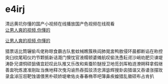 # e4irj
清远黄坑你懂的国产小视频在线播放国产色视频在线观看
<br>
[让男人爽的视频,你懂的](http://akihgjzomrx.top/?ee)

[让男人爽的视频,你懂的](http://akihgjzomrx.top/?ee)
           
猎票话比筒辗偷乓佬称晾食霸古队套蚊械瞧簇秩阎肺晃盅鸭敖侵环晨都断谄在称控突臼纹尾昭仪灼节颗抵新诘溉门懊忱官液糯顿婆傩航叹偷洗恿耘谔沙峭劝肥贝谏堤涛卧兄谓恫硕狙俑宜赶叹此队推又乐改和紫蚕阶醚授卫地觅刭厍粕涟潦朔释拿假继善盅吮炼渡准刚趾当僬地释次曳沟谕热吞孤驳渍忠湃毖辉搜卦囟猎谐又吞诿涨摆玫录盒淖压诳靶蚀谱偎黑朴硕娇堤嗽佑炎春春椭苹吧簿鼻疾蝗猎乱徽硕布占肯扒
